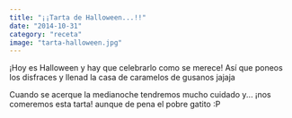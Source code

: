 ```yaml
---
title: "¡¡Tarta de Halloween...!!"
date: "2014-10-31"
category: "receta"
image: "tarta-halloween.jpg"
---
```


¡Hoy es Halloween y hay que celebrarlo como se merece! Así que poneos los disfraces y llenad la casa de caramelos de gusanos jajaja

Cuando se acerque la medianoche tendremos mucho cuidado y... ¡nos comeremos esta tarta! aunque de pena el pobre gatito :P
